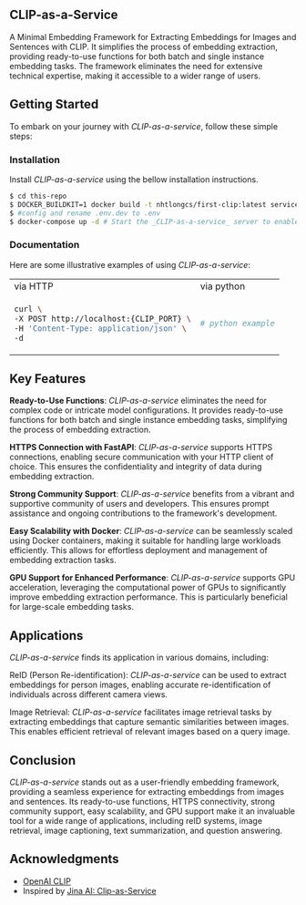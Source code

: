 ## CLIP-as-a-Service

A Minimal Embedding Framework for Extracting Embeddings for Images and Sentences with CLIP. It simplifies the process of embedding extraction, providing ready-to-use functions for both batch and single instance embedding tasks. The framework eliminates the need for extensive technical expertise, making it accessible to a wider range of users.

## Getting Started

To embark on your journey with _CLIP-as-a-service_, follow these simple steps:

### Installation

Install _CLIP-as-a-service_ using the bellow installation instructions.

```bash
$ cd this-repo
$ DOCKER_BUILDKIT=1 docker build -t nhtlongcs/first-clip:latest services/clip-embedding/
$ #config and rename .env.dev to .env
$ docker-compose up -d # Start the _CLIP-as-a-service_ server to enable embedding extraction
```

### Documentation

Here are some illustrative examples of using _CLIP-as-a-service_:

<table>
<tr>
<td> via HTTP </td>
<td> via python </td>
</tr>
<tr>
<td>

```bash
curl \
-X POST http://localhost:{CLIP_PORT} \
-H 'Content-Type: application/json' \
-d
```

</td>
<td>

```python
# python example
```

</td>
</tr>
</table>

## Key Features

**Ready-to-Use Functions**: _CLIP-as-a-service_ eliminates the need for complex code or intricate model configurations. It provides ready-to-use functions for both batch and single instance embedding tasks, simplifying the process of embedding extraction.

**HTTPS Connection with FastAPI**: _CLIP-as-a-service_ supports HTTPS connections, enabling secure communication with your HTTP client of choice. This ensures the confidentiality and integrity of data during embedding extraction.

**Strong Community Support**: _CLIP-as-a-service_ benefits from a vibrant and supportive community of users and developers. This ensures prompt assistance and ongoing contributions to the framework's development.

**Easy Scalability with Docker**: _CLIP-as-a-service_ can be seamlessly scaled using Docker containers, making it suitable for handling large workloads efficiently. This allows for effortless deployment and management of embedding extraction tasks.

**GPU Support for Enhanced Performance**: _CLIP-as-a-service_ supports GPU acceleration, leveraging the computational power of GPUs to significantly improve embedding extraction performance. This is particularly beneficial for large-scale embedding tasks.

## Applications

_CLIP-as-a-service_ finds its application in various domains, including:

ReID (Person Re-identification): _CLIP-as-a-service_ can be used to extract embeddings for person images, enabling accurate re-identification of individuals across different camera views.

Image Retrieval: _CLIP-as-a-service_ facilitates image retrieval tasks by extracting embeddings that capture semantic similarities between images. This enables efficient retrieval of relevant images based on a query image.

## Conclusion

_CLIP-as-a-service_ stands out as a user-friendly embedding framework, providing a seamless experience for extracting embeddings from images and sentences. Its ready-to-use functions, HTTPS connectivity, strong community support, easy scalability, and GPU support make it an invaluable tool for a wide range of applications, including reID systems, image retrieval, image captioning, text summarization, and question answering.

## Acknowledgments

- [OpenAI CLIP]()
- Inspired by [Jina AI: Clip-as-Service]()
